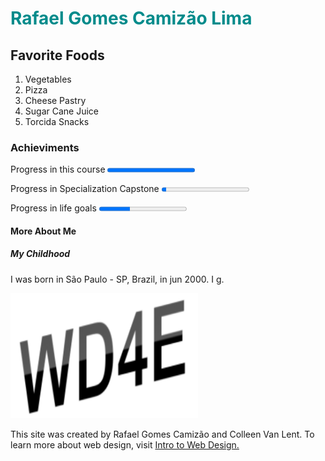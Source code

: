 <!DOCTYPE html>
<html>
 <head>
 <title>Linguagens do Brasil</title>
</head>
<body>
 
<h1 style="color:#008B8B"><p "font-family:'Courier New'">Rafael Gomes Camizão Lima</p></h1>

<section><b><h2>Favorite Foods</h2></b>
<ol>
<li>Vegetables</li>
<li>Pizza</li>
<li>Cheese Pastry</li>
<li>Sugar Cane Juice</li>
<li>Torcida Snacks</li>
</ol></section>
<section><h3>Achieviments</h3>
  <p>Progress in this course  <progress value="100" max="100"></p>
  <p>Progress in Specialization Capstone  <progress value="5" max="100"></p>
  <p>Progress in life goals  <progress value="35" max="100"></p>
</section>
<section><h4>More About Me</h4> 
<h5>My Childhood</h5>
<p>I was born in São Paulo - SP, Brazil, in jun 2000. I g.</p></section>

<footer>
<img src="newlogo.png" alt="New Logo" width="300" height="200">
<p>This site was created by Rafael Gomes Camizão and Colleen Van Lent. To learn more about web design, visit <a href=https://www.coursera.org/courses>Intro to Web Design.</a></p>
</footer>
  
</body>
</html>

